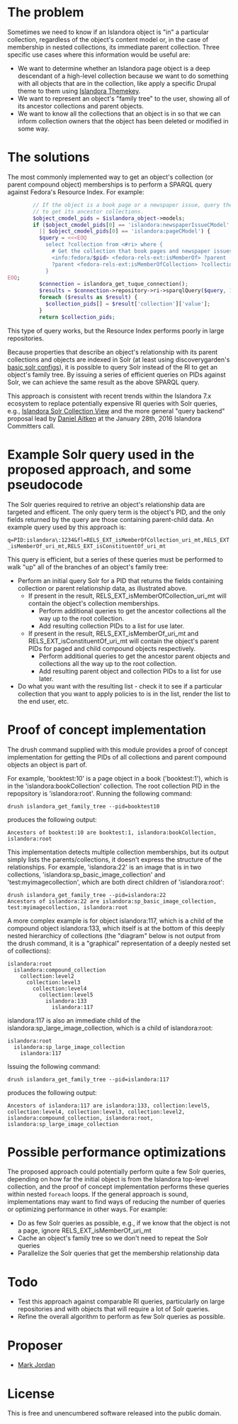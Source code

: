 # The problem

Sometimes we need to know if an Islandora object is "in" a particular collection, regardless of the object's content model or, in the case of membership in nested collections, its immediate parent collection. Three specific use cases where this information would be useful are:
* We want to determine whether an Islandora page object is a deep descendant of a high-level collection because we want to do something with all objects that are in the collection, like apply a specific Drupal theme to them using [Islandora Themekey](https://github.com/mjordan/islandora_themekey).
* We want to represent an object's "family tree" to the user, showing all of its ancestor collections and parent objects.
* We want to know all the collections that an object is in so that we can inform collection owners that the object has been deleted or modified in some way.

# The solutions

The most commonly implemented way to get an object's collection (or parent compound object) memberships is to perform a SPARQL query against Fedora's Resource Index. For example:

```php
        // If the object is a book page or a newspaper issue, query the RI
        // to get its ancestor collections.
        $object_cmodel_pids = $islandora_object->models;
        if ($object_cmodel_pids[0] == 'islandora:newspaperIssueCModel'
          || $object_cmodel_pids[0] == 'islandora:pageCModel') {
          $query = <<<EOQ
            select ?collection from <#ri> where {
              # Get the collection that book pages and newspaper issues belong to.
              <info:fedora/$pid> <fedora-rels-ext:isMemberOf> ?parent .
              ?parent <fedora-rels-ext:isMemberOfCollection> ?collection .
            }
EOQ;
          $connection = islandora_get_tuque_connection();
          $results = $connection->repository->ri->sparqlQuery($query, 1);
          foreach ($results as $result) {
            $collection_pids[] = $result['collection']['value'];
          }
          return $collection_pids;
```

This type of query works, but the Resource Index performs poorly in large repositories.

Because properties that describe an object's relationship with its parent collections and objects are indexed in Solr (at least using discoverygarden's [basic solr configs](https://github.com/discoverygarden/basic-solr-config)), it is possible to query Solr instead of the RI to get an object's family tree. By issuing a series of efficient queries on PIDs against Solr, we can achieve the same result as the above SPARQL query.

This approach is consistent with recent trends within the Islandora 7.x ecosystem to replace potentially expensive RI queries with Solr queries, e.g., [Islandora Solr Collection View](https://github.com/Islandora-Labs/islandora_solr_collection_view) and the more general "query backend" proposal lead by [Daniel Aitken](https://github.com/qadan) at the January 28th, 2016 Islandora Committers call.

# Example Solr query used in the proposed approach, and some pseudocode

The Solr queries required to retrive an object's relationship data are targeted and efficent. The only query term is the object's PID, and the only fields returned by the query are those containing parent-child data. An example query used by this approach is:

`q=PID:islandora\:1234&fl=RELS_EXT_isMemberOfCollection_uri_mt,RELS_EXT_isMemberOf_uri_mt,RELS_EXT_isConstituentOf_uri_mt`

This query is efficient, but a series of these queries must be performed to walk "up" all of the branches of an object's family tree:

* Perform an initial query Solr for a PID that returns the fields containing collection or parent relationship data, as illustrated above.
  * If present in the result, RELS_EXT_isMemberOfCollection_uri_mt will contain the object's collection memberships.
    * Perform additional queries to get the ancestor collections all the way up to the root collection.
    * Add resulting collection PIDs to a list for use later.
  * If present in the result, RELS_EXT_isMemberOf_uri_mt and RELS_EXT_isConstituentOf_uri_mt will contain the object's parent PIDs for paged and child compound objects respectively.
    * Perform additional queries to get the ancestor parent objects and collections all the way up to the root collection.
    * Add resulting parent object and collection PIDs to a list for use later.
* Do what you want with the resulting list - check it to see if a particular collection that you want to apply policies to is in the list, render the list to the end user, etc.

# Proof of concept implementation

The drush command supplied with this module provides a proof of concept implementation for getting the PIDs of all collections and parent compound objects an object is part of. 

For example, 'booktest:10' is a page object in a book ('booktest:1'), which is in the 'islandora:bookCollection' collection. The root collection PID in the repopsitory is 'islandora:root'. Running the following command:

```
drush islandora_get_family_tree --pid=booktest10
```

produces the following output:

```
Ancestors of booktest:10 are booktest:1, islandora:bookCollection, islandora:root
```

This implementation detects multiple collection memberships, but its output simply lists the parents/collections, it doesn't express the structure of the relationships. For example, 'islandora:22' is an image that is in two collections, 'islandora:sp_basic_image_collection' and 'test:myimagecollection', which are both direct children of 'islandora:root':

```
drush islandora_get_family_tree --pid=islandora:22
Ancestors of islandora:22 are islandora:sp_basic_image_collection, test:myimagecollection, islandora:root
```

A more complex example is for object islandora:117, which is a child of the compound object islandora:133, which itself is at the bottom of this deeply nested hierarchicy of collections (the "diagram" below is not output from the drush command, it is a "graphical" representation of a deeply nested set of collections):

```
islandora:root
  islandora:compound_collection
    collection:level2
      collection:level3
        collection:level4
          collection:level5
            islandora:133
              islandora:117
```

islandora:117 is also an immediate child of the islandora:sp_large_image_collection, which is a child of islandora:root:

```
islandora:root
  islandora:sp_large_image_collection
    islandora:117
```

Issuing the following command:

```
drush islandora_get_family_tree --pid=islandora:117
```
produces the following output:

```
Ancestors of islandora:117 are islandora:133, collection:level5, collection:level4, collection:level3, collection:level2, islandora:compound_collection, islandora:root, islandora:sp_large_image_collection
```

# Possible performance optimizations

The proposed approach could potentially perform quite a few Solr queries, depending on how far the initial object is from the Islandora top-level collection, and the proof of concept implementation performs these queries within nested `foreach` loops. If the general approach is sound, implementations may want to find ways of reducing the number of queries or optimizing performance in other ways. For example:

* Do as few Solr queries as possible, e.g., if we know that the object is not a page, ignore RELS_EXT_isMemberOf_uri_mt
* Cache an object's family tree so we don't need to repeat the Solr queries
* Parallelize the Solr queries that get the membership relationship data

# Todo

* Test this approach against comparable RI queries, particularly on large repositories and with objects that will require a lot of Solr queries.
* Refine the overall algorithm to perform as few Solr queries as possible.

# Proposer

* [Mark Jordan](https://github.com/mjordan)

# License

This is free and unencumbered software released into the public domain.
